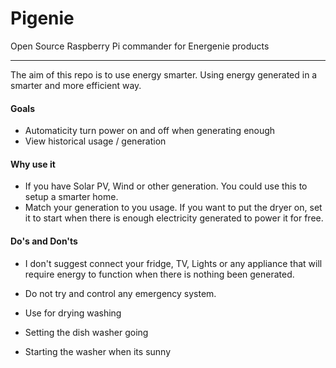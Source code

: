 # Pigenie
Open Source Raspberry Pi commander for Energenie products

---

The aim of this repo is to use energy smarter. Using energy generated in a smarter and more efficient way.

#### Goals
  -  Automaticity turn power on and off when generating enough
  -  View historical usage / generation
####

#### Why use it
  -  If you have Solar PV, Wind or other generation. You could use this to setup a smarter home.
  -  Match your generation to you usage. If you want to put the dryer on, set it to start when there is enough electricity generated to power it for free.
    
    
#### Do's and Don'ts
  -  I don't suggest connect your fridge, TV, Lights or any appliance that will require energy to function when there is nothing been generated.
  -  Do not try and control any emergency system.
  
  -  Use for drying washing
  -  Setting the dish washer going
  -  Starting the washer when its sunny
####

